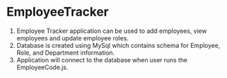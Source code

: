 # EmployeeTracker

1. Employee Tracker application can be used to add employees, view employees and update employee roles.
2. Database is created using MySql which contains schema for Employee, Role, and Department information.
3. Application will connect to the database when user runs the EmployeeCode.js.
